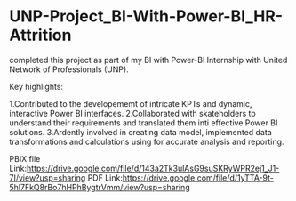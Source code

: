# UNP-Project_BI-With-Power-BI_HR-Attrition

completed this project as part of my BI  with Power-BI Internship with United Network of Professionals (UNP).

Key highlights:

1.Contributed to the developememt of intricate KPTs and dynamic, interactive Power BI interfaces.
2.Collaborated with skateholders to understand their requirements and translated them inti effective Power BI solutions.
3.Ardently involved in creating data model, implemented data transformations and calculations using for accurate analysis and reporting.

PBIX file Link:https://drive.google.com/file/d/143a2Tk3ulAsG9suSKRyWPR2ej1_J1-7I/view?usp=sharing
PDF Link:https://drive.google.com/file/d/1yTTA-9t-5hl7FkQ8rBo7hHPhBygtrVmm/view?usp=sharing

